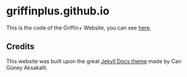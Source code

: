 # griffinplus.github.io

This is the code of the Griffin+ Website, you can see [here](https://griffin.plus).

## Credits
This website was built upon the great [Jekyll Docs theme](https://github.com/aksakalli/jekyll-doc-theme) made by Can Güney Aksakalli.
